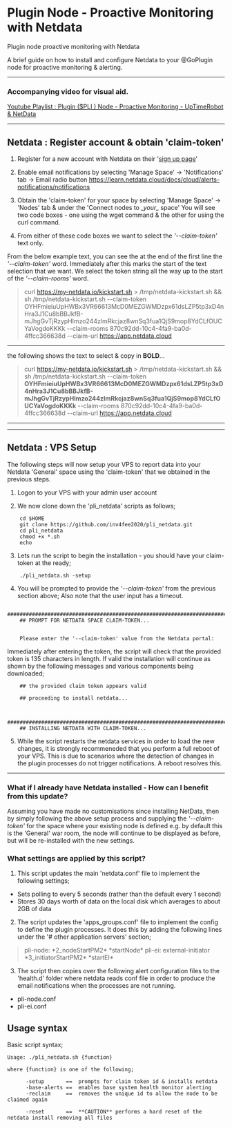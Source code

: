 # Plugin Node - Proactive Monitoring with Netdata
Plugin node proactive monitoring with Netdata

A brief guide on how to install and configure Netdata to your @GoPlugin node for proactive monitoring & alerting.

---
### Accompanying video for visual aid.

[Youtube Playlist : Plugin ($PLI ) Node - Proactive Monitoring - UpTimeRobot & NetData](https://www.youtube.com/watch?v=3EcVNHADik0&list=PL2_76-uvpc8xr4h22XCpayMVgdKPbhy2b)

---
## Netdata : Register account & obtain 'claim-token'

  1. Register for a new account with Netdata on their '[sign up page](https://app.netdata.cloud/?utm_source=website&utm_content=top_navigation_sign_up)'

  2. Enable email notifications by selecting 'Manage Space' -> 'Notifications' tab -> Email radio button
        https://learn.netdata.cloud/docs/cloud/alerts-notifications/notifications

  3. Obtain the 'claim-token' for your space by selecting 'Manage Space' -> 'Nodes' tab & under the 'Connect nodes to _\_your\__ space'  You will see two code boxes - one using the wget command & the other for using the curl command.

  4. From either of these code boxes we want to select the _'--claim-token'_ text only.

  From the below example text, you can see the at the end of the first line the _'--claim-token'_ word. Immediately after this marks the start of the text selection that we want.  We select the token string all the way up to the start of the _'--claim-rooms'_ word.

>curl https://my-netdata.io/kickstart.sh > /tmp/netdata-kickstart.sh && sh /tmp/netdata-kickstart.sh --claim-token    OYHFmieiuUpHWBx3VR66613McD0MEZGWMDzpx61dsLZP5tp3xD4nHra3J1Cu8bBBJkfB-mJhgGvTjRzypHlmzo244zlmRkcjaz8wnSq3fua1QjS9mop8YdCLfOUCYaVogdoKKKk --claim-rooms 870c92dd-10c4-4fa9-ba0d-4ffcc366638d --claim-url https://app.netdata.cloud

---

the following shows the text to select & copy in **BOLD**...

>curl https://my-netdata.io/kickstart.sh > /tmp/netdata-kickstart.sh && sh /tmp/netdata-kickstart.sh --claim-token    **OYHFmieiuUpHWBx3VR66613McD0MEZGWMDzpx61dsLZP5tp3xD4nHra3J1Cu8bBBJkfB-mJhgGvTjRzypHlmzo244zlmRkcjaz8wnSq3fua1QjS9mop8YdCLfOUCYaVogdoKKKk** --claim-rooms 870c92dd-10c4-4fa9-ba0d-4ffcc366638d --claim-url https://app.netdata.cloud

---
---

## Netdata : VPS Setup

The following steps will now setup your VPS to report data into your Netdata 'General' space using the 'claim-token' that we obtained in the previous steps.

  1. Logon to your VPS with your admin user account

  2. We now clone down the 'pli_netdata' scripts as follows;

```
    cd $HOME
    git clone https://github.com/inv4fee2020/pli_netdata.git
    cd pli_netdata
    chmod +x *.sh
    echo
```


  3. Lets run the script to begin the installation - you should have your claim-token at the ready;

```
    ./pli_netdata.sh -setup
```


  4. You will be prompted to provide the _'--claim-token'_ from the previous section above;
     Also note that the user input has a timeout.


```
    #########################################################################
    ## PROMPT FOR NETDATA SPACE CLAIM-TOKEN...


    Please enter the '--claim-token' value from the Netdata portal:
```

   Immediately after entering the token, the script will check that the provided token is 135 characters in length. If valid the installation will continue as shown by the following messages and various components being downloaded;

```
    ## the provided claim token appears valid

    ## proceeding to install netdata...


    #########################################################################
    ## INSTALLING NETDATA WITH CLAIM-TOKEN...
```

  5. While the script restarts the netdata services in order to load the new changes, it is strongly recommeneded that you perform a full reboot of your VPS.  This is due to scenarios where the detection of changes in the plugin processes do not trigger notifications. A reboot resolves this.

---

### What if I already have Netdata installed - How can I benefit from this update?

Assuming you have made no customisations since installing NetData, then by simply following the above setup process and supplying the _'--claim-token'_ for the space where your existing node is defined e.g. by default this is the 'General' war room, the node will continue to be displayed as before, but will be re-installed with the new settings.

### What settings are applied by this script?

1. This script updates the main 'netdata.conf' file to implement the following settings;

  - Sets polling to every 5 seconds (rather than the default every 1 second)
  - Stores 30 days worth of data on the local disk which averages to about 2GB of data


2. The script updates the 'apps_groups.conf' file to implement the config to define the plugin processes. It does this by adding the following lines under the '# other application servers' section;

> pli-node: \*2_nodeStartPM2* \*startNode*
> pli-ei: external-initiator \*3_initiatorStartPM2* \*startEI*


3. The script then copies over the following alert configuration files to the 'health.d' folder where netdata reads conf file in order to produce the email notifications when the processes are not running.

  - pli-node.conf
  - pli-ei.conf



## Usage syntax

Basic script syntax;

    Usage: ./pli_netdata.sh {function}

    where {function} is one of the following;

          -setup       ==  prompts for claim token id & installs netdata
          -base-alerts ==  enables base system health monitor alerting
          -reclaim     ==  removes the unique id to allow the node to be claimed again

          -reset       ==  **CAUTION** performs a hard reset of the netdata install removing all files


